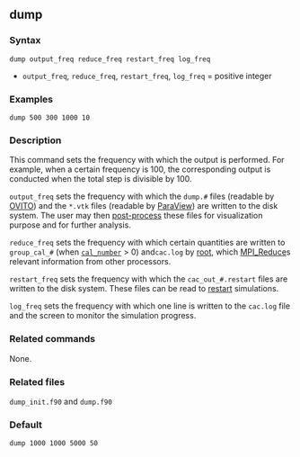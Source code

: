 ## dump

### Syntax

	dump output_freq reduce_freq restart_freq log_freq

* `output_freq`, `reduce_freq`, `restart_freq`, `log_freq` = positive integer

### Examples

	dump 500 300 1000 10

### Description

This command sets the frequency with which the output is performed. For example, when a certain frequency is 100, the corresponding output is conducted when the total step is divisible by 100.

`output_freq` sets the frequency with which the `dump.#` files (readable by [OVITO](http://www.ovito.org/)) and the `*.vtk` files (readable by [ParaView](http://www.paraview.org/)) are written to the disk system. The user may then [post-process](../chapter6/README.md) these files for visualization purpose and for further analysis.

`reduce_freq` sets the frequency with which certain quantities are written to `group_cal_#` (when [`cal_number`](group_num.md) > 0) and`cac.log` by [root](rank.md), which [MPI_Reduce](http://mpitutorial.com/tutorials/mpi-reduce-and-allreduce)s relevant information from other processors.

`restart_freq` sets the frequency with which the `cac_out_#.restart` files are written to the disk system. These files can be read to [restart](restart.md) simulations.

`log_freq` sets the frequency with which one line is written to the `cac.log` file and the screen to monitor the simulation progress.

### Related commands

None.

### Related files

`dump_init.f90` and `dump.f90`

### Default

	dump 1000 1000 5000 50
